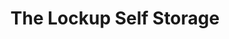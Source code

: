 ---
title: "The Lockup Self Storage"
url: /saint-petersburg/the-lockup-self-storage/
shop: Mieten
---